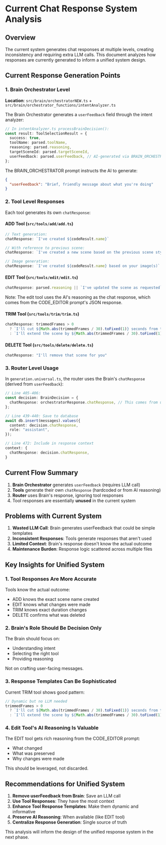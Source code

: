 # Current Chat Response System Analysis

## Overview
The current system generates chat responses at multiple levels, creating inconsistency and requiring extra LLM calls. This document analyzes how responses are currently generated to inform a unified system design.

## Current Response Generation Points

### 1. Brain Orchestrator Level
**Location**: `src/brain/orchestratorNEW.ts` + `src/brain/orchestrator_functions/intentAnalyzer.ts`

The Brain Orchestrator generates a `userFeedback` field through the intent analyzer:

```typescript
// In intentAnalyzer.ts processBrainDecision():
const result: ToolSelectionResult = {
  success: true,
  toolName: parsed.toolName,
  reasoning: parsed.reasoning,
  targetSceneId: parsed.targetSceneId,
  userFeedback: parsed.userFeedback, // AI-generated via BRAIN_ORCHESTRATOR prompt
};
```

The BRAIN_ORCHESTRATOR prompt instructs the AI to generate:
```json
{
  "userFeedback": "Brief, friendly message about what you're doing"
}
```

### 2. Tool Level Responses

Each tool generates its own `chatResponse`:

#### ADD Tool (`src/tools/add/add.ts`)
```typescript
// Text generation:
chatResponse: `I've created ${codeResult.name}`

// With reference to previous scene:
chatResponse: `I've created a new scene based on the previous scene style`

// Image generation:
chatResponse: `I've created ${codeResult.name} based on your image(s)`
```

#### EDIT Tool (`src/tools/edit/edit.ts`)
```typescript
chatResponse: parsed.reasoning || `I've updated the scene as requested`
```
Note: The edit tool uses the AI's reasoning as the chat response, which comes from the CODE_EDITOR prompt's JSON response.

#### TRIM Tool (`src/tools/trim/trim.ts`)
```typescript
chatResponse: trimmedFrames > 0 
  ? `I'll cut ${Math.abs(trimmedFrames / 30).toFixed(1)} seconds from the ${input.trimType} of the scene`
  : `I'll extend the scene by ${Math.abs(trimmedFrames / 30).toFixed(1)} seconds`
```

#### DELETE Tool (`src/tools/delete/delete.ts`)
```typescript
chatResponse: "I'll remove that scene for you"
```

### 3. Router Level Usage

In `generation.universal.ts`, the router uses the Brain's `chatResponse` (derived from `userFeedback`):

```typescript
// Line 405-406:
const decision: BrainDecision = {
  chatResponse: orchestratorResponse.chatResponse, // This comes from userFeedback
};

// Line 439-440: Save to database
await db.insert(messages).values({
  content: decision.chatResponse,
  role: "assistant",
});

// Line 472: Include in response context
context: {
  chatResponse: decision.chatResponse,
}
```

## Current Flow Summary

1. **Brain Orchestrator** generates `userFeedback` (requires LLM call)
2. **Tools** generate their own `chatResponse` (hardcoded or from AI reasoning)
3. **Router** uses Brain's response, ignoring tool responses
4. Tool responses are essentially **unused** in the current system

## Problems with Current System

1. **Wasted LLM Call**: Brain generates userFeedback that could be simple templates
2. **Inconsistent Responses**: Tools generate responses that aren't used
3. **Limited Context**: Brain's response doesn't know the actual outcome
4. **Maintenance Burden**: Response logic scattered across multiple files

## Key Insights for Unified System

### 1. Tool Responses Are More Accurate
Tools know the actual outcome:
- ADD knows the exact scene name created
- EDIT knows what changes were made
- TRIM knows exact duration changes
- DELETE confirms what was deleted

### 2. Brain's Role Should Be Decision Only
The Brain should focus on:
- Understanding intent
- Selecting the right tool
- Providing reasoning

Not on crafting user-facing messages.

### 3. Response Templates Can Be Sophisticated
Current TRIM tool shows good pattern:
```typescript
// Dynamic but no LLM needed
trimmedFrames > 0 
  ? `I'll cut ${Math.abs(trimmedFrames / 30).toFixed(1)} seconds from the ${input.trimType} of the scene`
  : `I'll extend the scene by ${Math.abs(trimmedFrames / 30).toFixed(1)} seconds`
```

### 4. Edit Tool's AI Reasoning Is Valuable
The EDIT tool gets rich reasoning from the CODE_EDITOR prompt:
- What changed
- What was preserved  
- Why changes were made

This should be leveraged, not discarded.

## Recommendations for Unified System

1. **Remove userFeedback from Brain**: Save an LLM call
2. **Use Tool Responses**: They have the most context
3. **Enhance Tool Response Templates**: Make them dynamic and informative
4. **Preserve AI Reasoning**: When available (like EDIT tool)
5. **Centralize Response Generation**: Single source of truth

This analysis will inform the design of the unified response system in the next phase.